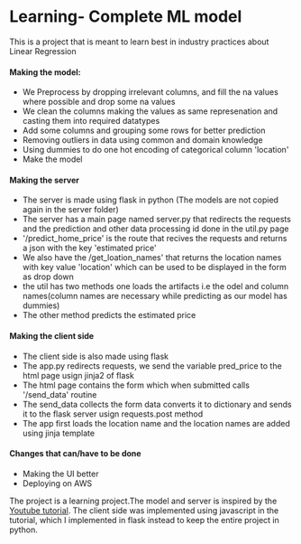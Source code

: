 # Learning- Complete ML model
This is a project that is meant to learn best in industry practices about Linear Regression
 #### Making the model:
 - We Preprocess by dropping irrelevant columns, and fill the na values where possible and drop some na values
 - We clean the columns making the values as same represenation and casting them into required datatypes
 - Add some columns and grouping some rows for better prediction
 - Removing outliers in data using common and domain knowledge
 - Using dummies to do one hot encoding of categorical column 'location'
 - Make the model
 
 #### Making the server
 - The server is made using flask in python (The models are not copied again in the server folder)
 - The server has a main page named server.py that redirects the requests and the prediction and other data processing id done in the util.py page
 - '/predict_home_price' is the route that recives the requests and returns a json with the key 'estimated price' 
 - We also have the /get_loation_names' that returns the location names with key value 'location' which can be used to be displayed in the form as drop down 
 - the util has two methods one loads the artifacts i.e the odel and column names(column names are necessary while predicting as our model has dummies)
 - The other method predicts the estimated price
 
 #### Making the client side
 - The client side is also made using flask
 - The app.py redirects requests, we send the variable pred_price to the html page usign jinja2 of flask
 - The html page contains the form which when submitted calls '/send_data' routine
 - The send_data collects the form data converts it to dictionary and sends it to the flask server usign requests.post method
 - The app first loads the location name and the location names are added using jinja template


#### Changes that can/have to be done
- Making the UI better
- Deploying on AWS
 
 
 
 
 The project is a learning project.The model and server is inspired by the [Youtube tutorial](https://www.youtube.com/watch?v=rdfbcdP75KI&list=PLeo1K3hjS3uu7clOTtwsp94PcHbzqpAdg). The client side was implemented using javascript in the tutorial, which I implemented in flask instead to keep the entire project in python.
